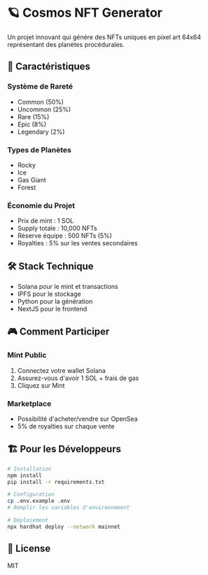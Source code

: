 # 🪐 Cosmos NFT Generator

Un projet innovant qui génère des NFTs uniques en pixel art 64x64 représentant des planètes procédurales.

## 💫 Caractéristiques

### Système de Rareté
- Common (50%)
- Uncommon (25%)
- Rare (15%)
- Epic (8%)
- Legendary (2%)

### Types de Planètes
- Rocky
- Ice
- Gas Giant
- Forest

### Économie du Projet
- Prix de mint : 1 SOL
- Supply totale : 10,000 NFTs
- Réserve équipe : 500 NFTs (5%)
- Royalties : 5% sur les ventes secondaires

## 🛠️ Stack Technique
- Solana pour le mint et transactions
- IPFS pour le stockage
- Python pour la génération
- NextJS pour le frontend

## 🎮 Comment Participer

### Mint Public
1. Connectez votre wallet Solana
2. Assurez-vous d'avoir 1 SOL + frais de gas
3. Cliquez sur Mint

### Marketplace
- Possibilité d'acheter/vendre sur OpenSea
- 5% de royalties sur chaque vente

## 🏗️ Pour les Développeurs

```bash
# Installation
npm install
pip install -r requirements.txt

# Configuration
cp .env.example .env
# Remplir les variables d'environnement

# Déploiement
npx hardhat deploy --network mainnet
```

## 📜 License
MIT